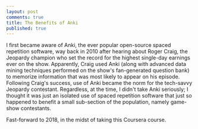 ```yaml
---
layout: post
comments: true
title: The Benefits of Anki
published: true
---
```


I first became aware of Anki, the ever popular open-source spaced repetition software, way back in 2010 after hearing about Roger Craig, the Jeopardy champion who set the record for the highest single-day earnings ever on the show. Apparently, Craig used Anki (along with advanced data mining techniques performed on the show's fan-generated question bank) to memorize information that was most likely to appear on his episode. Following Craig's success, use of Anki became the norm for the tech-savvy Jeopardy contestant. Regardless, at the time, I didn't take Anki seriously; I thought it was just an isolated use of spaced repetition software that just so happened to benefit a small sub-section of the population, namely game-show contestants.

Fast-forward to 2018, in the midst of taking this Coursera course.
